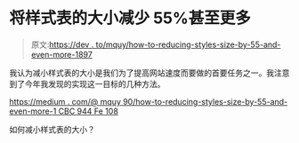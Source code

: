 # 将样式表的大小减少 55%甚至更多

> 原文:[https://dev . to/mquy/how-to-reducing-styles-size-by-55-and-even-more-1897](https://dev.to/mquy/how-to-reducing-stylesheets-size-by-55-and-even-more-1897)

我认为减小样式表的大小是我们为了提高网站速度而要做的首要任务之一。我注意到了今年我发现的实现这一目标的几种方法。

[https://medium . com/@ mquy 90/how-to-reducing-styles-size-by-55-and-even-more-1 CBC 944 Fe 108](https://medium.com/@MQuy90/how-to-reducing-stylesheets-size-by-55-and-even-more-1ccb944fe108)

如何减小样式表的大小？